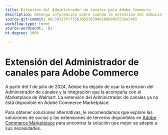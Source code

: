 ```yaml
---
title: Extensión del Administrador de canales para Adobe Commerce
description: Obtenga información sobre cuándo la extensión del Administrador de canales para Adobe Commerce llegó al final de su vida útil.
source-git-commit: 08c3b323fcff5630b5165946508689c5556e54b5
workflow-type: tm+mt
source-wordcount: '81'
ht-degree: 100%

---
```



# Extensión del Administrador de canales para Adobe Commerce

A partir del 1 de julio de 2024, Adobe ha dejado de usar la extensión del Administrador de canales y la integración que la acompaña con el Marketplace de Walmart. La extensión del Administrador de canales ya no está disponible en Adobe Commerce Marketplace.

Para obtener soluciones alternativas, le recomendamos que explore las soluciones de socios y las extensiones de terceros disponibles en [Adobe Commerce Marketplace](https://commercemarketplace.adobe.com/) para encontrar la solución que mejor se adapte a sus necesidades.

